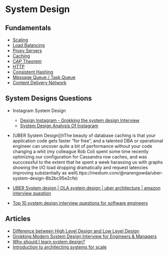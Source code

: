 # System Design

## Fundamentals

- [Scaling](/SystemDesign/SystemDesignFundamentals/scaling.md)
- [Load Balancing](/SystemDesign/SystemDesignFundamentals/loadBalancing.md)
- [Proxy Servers](/SystemDesign/SystemDesignFundamentals/proxyServers.md)
- [Caching](/SystemDesign/SystemDesignFundamentals/caching.md)
- [CAP Theorem](/SystemDesign/SystemDesignFundamentals/capTheorem.md)
- [HTTP](/Backend/BackendFundamentals/http.md)
- [Consistent Hashing](/SystemDesign/SystemDesignFundamentals/consistentHashing.md)
- [Message Queue / Task Queue](/SystemDesign/SystemDesignFundamentals/messagingQueue.md)
- [Content Delivery Network]()



## System Designs Questions

- Instagram System Design 
    - [Design Instagram - Grokking the system design Interview](https://www.educative.io/courses/grokking-the-system-design-interview/m2yDVZnQ8lG)
    - [System Design Analysis Of Instagram](https://towardsdatascience.com/system-design-analysis-of-instagram-51cd25093971)

- [UBER System Design](hThe beauty of database caching is that your application code gets faster “for free”, and a talented DBA or operational engineer can uncover quite a bit of performance without your code changing a whit (my colleague Rob Coli spent some time recently optimizing our configuration for Cassandra row caches, and was succcessful to the extent that he spent a week harassing us with graphs showing the I/O load dropping dramatically and request latencies improving substantially as well).ttps://medium.com/@narengowda/uber-system-design-8b2bc95e2cfe)
- [UBER System design | OLA system design | uber architecture | amazon interview question](https://www.youtube.com/watch?v=umWABit-wbk)
- [Top 10 system design interview questions for software engineers](https://www.educative.io/blog/top-10-system-design-interview-questions)

## Articles

- [Difference between High Level Design and Low Level Design](https://www.geeksforgeeks.org/difference-between-high-level-design-and-low-level-design)
- [Grokking Modern System Design Interview for Engineers & Managers](https://www.educative.io/courses/grokking-modern-system-design-interview-for-engineers-managers)
- [Why should I learn system design?](https://www.educative.io/blog/complete-guide-to-system-design)
- [Introduction to architecting systems for scale](https://lethain.com/introduction-to-architecting-systems-for-scale/)





 